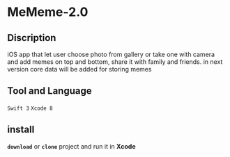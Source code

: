 # MeMeme-2.0
## Discription
iOS app that let user choose photo from gallery or take one with camera and add memes on top and bottom, 
share it with family and friends.
in next version core data will be added for storing memes
## Tool and Language
  `Swift 3`  `Xcode 8`
## install
**`download`** or **`clone`** project and run it in **Xcode**
